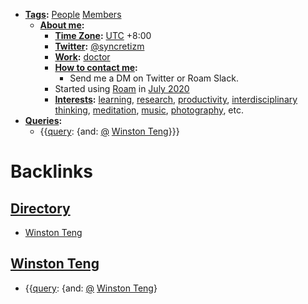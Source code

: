 - **[Tags](<Tags.md>):** [People](<People.md>) [Members](<Members.md>)
    - **[About me](<About me.md>):**
        - **[Time Zone](<Time Zone.md>):**  [UTC](<UTC.md>) +8:00
        - **[Twitter](<Twitter.md>):** [@syncretizm](http://twitter.com/syncretizm)
        - **[Work](<Work.md>):** [doctor](<doctor.md>)
        - **[How to contact me](<How to contact me.md>):**
            - Send me a DM on Twitter or Roam Slack.
        - Started using [Roam](<Roam.md>) in [July 2020](<July 2020.md>)
        - **[Interests](<Interests.md>):** [learning](<learning.md>), [research](<research.md>), [productivity](<productivity.md>), [interdisciplinary thinking](<interdisciplinary thinking.md>), [meditation](<meditation.md>), [music](<music.md>), [photography](<photography.md>), etc.
- **[Queries](<Queries.md>):**
    - {{[query](<query.md>): {and: [@](<@.md>) [Winston Teng](<Winston Teng.md>)}}}

# Backlinks
## [Directory](<Directory.md>)
- [Winston Teng](<Winston Teng.md>)

## [Winston Teng](<Winston Teng.md>)
- {{[query](<query.md>): {and: [@](<@.md>) [Winston Teng](<Winston Teng.md>)}

